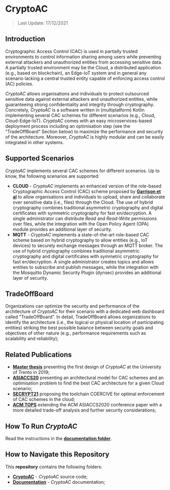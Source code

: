 # CryptoAC

> Last Update: 17/12/2021

## Introduction

Cryptographic Access Control (CAC) is used in partially trusted environments to control information sharing among users while preventing external attackers and unauthorized entities from accessing sensitive data. A partially trusted environment may be the Cloud, a distributed application (e.g., based on blockchain), an Edge-IoT system and in general any scenario lacking a central trusted entity capable of enforcing access control (AC) policies. 

*CryptoAC* allows organisations and individuals to protect outsourced sensitive data against external attackers and unauthorized entities, while guaranteeing strong confidentiality and integrity through cryptography. Concretely, *CryptoAC* is a software written in (multiplatform) Kotlin implementing several CAC schemes for different scenarios (e.g., Cloud, Cloud-Edge-IoT). *CryptoAC* comes with an easy microservices-based deployment process including an optimisation step (see the "TradeOffBoard" Section below) to maximize the performance and security of the architecture. Moreover, *CryptoAC* is highly modular and can be easily integrated in other systems.


## Supported Scenarios

*CryptoAC* implements several CAC schemes for different scenarios. Up to know, the following scenarios are supported:
* **CLOUD** - *CryptoAC* implements an enhanced version of the role-based Cryptographic Access Control (CAC) scheme proposed by [**Garrison et al**](https://arxiv.org/pdf/1602.09069.pdf) to allow organisations and individuals to upload, share and collaborate over sensitive data (i.e., files) through the Cloud. The use of hybrid cryptography combines traditional asymmetric cryptography and digital certificates with symmetric cryptography for fast en/decryption. A single administrator can distribute *Read* and *Read-Write* permissions over files, while the integration with the Open Policy Agent (OPA) module provides an additional layer of security.
* **MQTT** - *CryptoAC* implements a state-of-the-art role-based CAC scheme based on hybrid cryptography to allow entities (e.g., IoT devices) to securely exchange messages through an MQTT broker. The use of hybrid cryptography combines traditional asymmetric cryptography and digital certificates with symmetric cryptography for fast en/decryption. A single administrator creates topics and allows entities to subscribe and publish messages, while the integration with the Mosquitto Dynamic Security Plugin (dynsec) provides an additional layer of security.


## TradeOffBoard

Organizations can optimize the security and performance of the architecture of *CryptoAC* for their scenario with a dedicated web dashboard called "TradeOffBoard". In detail, TradeOffBoard allows organizations to identify the architecture (i.e., the logical or physical location of participating entities) striking the best possible balance between security goals and objectives of other nature (e.g., performance requirements such as scalability and reliability);


## Related Publications

* [**Master thesis**](https://github.com/StefanoBerlato/Master-Thesis) presenting the first design of *CryptoAC* at the University of Trento in 2019;
* [**ASIACCS20**](https://stefanoberlato.it/publications/pdf/CryptoAC.pdf) presenting an architectural model for CAC schemes and an optimisation problem to find the best CAC architecture for a given Cloud scenario;
* [**SECRYPT21**](https://stefanoberlato.it/publications/pdf/SECRYPT21.pdf) proposing the toolchain COERCIVE for optimal enforcement of CAC schemes in the cloud;
* [**ACM TOPS**](https://stefanoberlato.it/publications/pdf/TOPS21.pdf) extending the ACM ASIACCS2020 conference paper with a more detailed trade-off analysis and further security considerations;


## How To Run *CryptoAC*

Read the instructions in the [**documentation folder**](./Documentation).


## How to Navigate this Repository

This **repository** contains the following folders:

* [**CryptoAC**](./CryptoAC) - *CryptoAC* source code;
* [**Documentation**](./Documentation) - *CryptoAC* documentation;